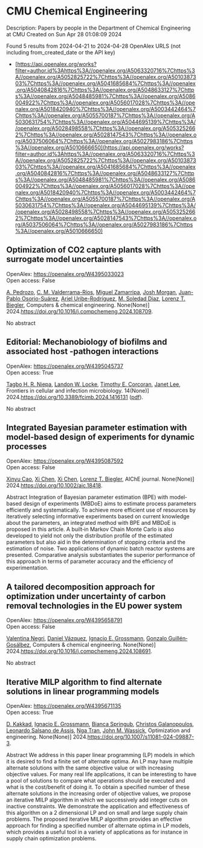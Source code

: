 # CMU Chemical Engineering
Description: Papers by people in the Department of Chemical Engineering at CMU
Created on Sun Apr 28 01:08:09 2024

Found 5 results from 2024-04-21 to 2024-04-28
OpenAlex URLS (not including from_created_date or the API key)
- [https://api.openalex.org/works?filter=author.id%3Ahttps%3A//openalex.org/A5063320716%7Chttps%3A//openalex.org/A5052825722%7Chttps%3A//openalex.org/A5010387303%7Chttps%3A//openalex.org/A5041685684%7Chttps%3A//openalex.org/A5040842816%7Chttps%3A//openalex.org/A5048633127%7Chttps%3A//openalex.org/A5048485981%7Chttps%3A//openalex.org/A5086004922%7Chttps%3A//openalex.org/A5056017028%7Chttps%3A//openalex.org/A5018420940%7Chttps%3A//openalex.org/A5003442464%7Chttps%3A//openalex.org/A5055700187%7Chttps%3A//openalex.org/A5030631754%7Chttps%3A//openalex.org/A5044695139%7Chttps%3A//openalex.org/A5028498558%7Chttps%3A//openalex.org/A5053252662%7Chttps%3A//openalex.org/A5028147543%7Chttps%3A//openalex.org/A5037506064%7Chttps%3A//openalex.org/A5027983186%7Chttps%3A//openalex.org/A5010666650](https://api.openalex.org/works?filter=author.id%3Ahttps%3A//openalex.org/A5063320716%7Chttps%3A//openalex.org/A5052825722%7Chttps%3A//openalex.org/A5010387303%7Chttps%3A//openalex.org/A5041685684%7Chttps%3A//openalex.org/A5040842816%7Chttps%3A//openalex.org/A5048633127%7Chttps%3A//openalex.org/A5048485981%7Chttps%3A//openalex.org/A5086004922%7Chttps%3A//openalex.org/A5056017028%7Chttps%3A//openalex.org/A5018420940%7Chttps%3A//openalex.org/A5003442464%7Chttps%3A//openalex.org/A5055700187%7Chttps%3A//openalex.org/A5030631754%7Chttps%3A//openalex.org/A5044695139%7Chttps%3A//openalex.org/A5028498558%7Chttps%3A//openalex.org/A5053252662%7Chttps%3A//openalex.org/A5028147543%7Chttps%3A//openalex.org/A5037506064%7Chttps%3A//openalex.org/A5027983186%7Chttps%3A//openalex.org/A5010666650)

## Optimization of CO2 capture plants with surrogate model uncertainties   

OpenAlex: https://openalex.org/W4395033023    
Open access: False
    
[A. Pedrozo](https://openalex.org/A5010731086), [C. M. Valderrama-Ríos](https://openalex.org/A5092336802), [Miguel Zamarripa](https://openalex.org/A5015881602), [Josh Morgan](https://openalex.org/A5086695747), [Juan-Pablo Osorio-Suárez](https://openalex.org/A5059129157), [Ariel Uribe-Rodríguez](https://openalex.org/A5007868705), [M. Soledad Diaz](https://openalex.org/A5042182449), [Lorenz T. Biegler](https://openalex.org/A5052825722), Computers & chemical engineering. None(None)] 2024.https://doi.org/10.1016/j.compchemeng.2024.108709.
    
No abstract    

    

## Editorial: Mechanobiology of biofilms and associated host -pathogen interactions   

OpenAlex: https://openalex.org/W4395045737    
Open access: True
    
[Tagbo H. R. Niepa](https://openalex.org/A5044695139), [Landon W. Locke](https://openalex.org/A5089280467), [Timothy E. Corcoran](https://openalex.org/A5070818318), [Janet Lee](https://openalex.org/A5079729144), Frontiers in cellular and infection microbiology. 14(None)] 2024.https://doi.org/10.3389/fcimb.2024.1416131 ([pdf](https://www.frontiersin.org/articles/10.3389/fcimb.2024.1416131/pdf?isPublishedV2=False)).
    
No abstract    

    

## Integrated Bayesian parameter estimation with model‐based design of experiments for dynamic processes   

OpenAlex: https://openalex.org/W4395087592    
Open access: False
    
[Xinyu Cao](https://openalex.org/A5069724477), [Xi Chen](https://openalex.org/A5040431226), [Xi Chen](https://openalex.org/A5040431226), [Lorenz T. Biegler](https://openalex.org/A5052825722), AIChE journal. None(None)] 2024.https://doi.org/10.1002/aic.18418.
    
Abstract Integration of Bayesian parameter estimation (BPE) with model‐based design of experiments (MBDoE) aims to estimate process parameters efficiently and systematically. To achieve more efficient use of resources by iteratively selecting informative experiments based on current knowledge about the parameters, an integrated method with BPE and MBDoE is proposed in this article. A built‐in Markov Chain Monte Carlo is also developed to yield not only the distribution profile of the estimated parameters but also aid in the determination of stopping criteria and the estimation of noise. Two applications of dynamic batch reactor systems are presented. Comparative analysis substantiates the superior performance of this approach in terms of parameter accuracy and the efficiency of experimentation.    

    

## A tailored decomposition approach for optimization under uncertainty of carbon removal technologies in the EU power system   

OpenAlex: https://openalex.org/W4395658791    
Open access: False
    
[Valentina Negri](https://openalex.org/A5090719222), [Daniel Vázquez](https://openalex.org/A5035634406), [Ignacio E. Grossmann](https://openalex.org/A5056017028), [Gonzalo Guillén‐Gosálbez](https://openalex.org/A5001075510), Computers & chemical engineering. None(None)] 2024.https://doi.org/10.1016/j.compchemeng.2024.108691.
    
No abstract    

    

## Iterative MILP algorithm to find alternate solutions in linear programming models   

OpenAlex: https://openalex.org/W4395671135    
Open access: True
    
[D. Kakkad](https://openalex.org/A5013747228), [Ignacio E. Grossmann](https://openalex.org/A5056017028), [Bianca Springub](https://openalex.org/A5007439406), [Christos Galanopoulos](https://openalex.org/A5058221330), [Leonardo Salsano de Assis](https://openalex.org/A5082876258), [Nga Tran](https://openalex.org/A5022723188), [John M. Wassick](https://openalex.org/A5021784779), Optimization and engineering. None(None)] 2024.https://doi.org/10.1007/s11081-024-09887-3.
    
Abstract We address in this paper linear programming (LP) models in which it is desired to find a finite set of alternate optima. An LP may have multiple alternate solutions with the same objective value or with increasing objective values. For many real life applications, it can be interesting to have a pool of solutions to compare what operations should be executed and what is the cost/benefit of doing it. To obtain a specified number of these alternate solutions in the increasing order of objective values, we propose an iterative MILP algorithm in which we successively add integer cuts on inactive constraints. We demonstrate the application and effectiveness of this algorithm on a 2 dimensional LP and on small and large supply chain problems. The proposed iterative MILP algorithm provides an effective approach for finding a specified number of alternate optima in LP models, which provides a useful tool in a variety of applications as for instance in supply chain optimization problems.    

    
